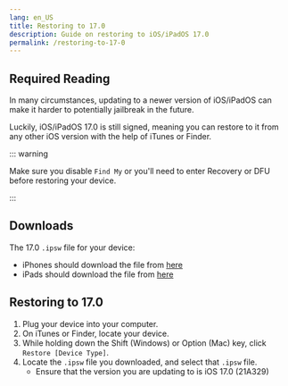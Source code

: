```yaml
---
lang: en_US
title: Restoring to 17.0
description: Guide on restoring to iOS/iPadOS 17.0
permalink: /restoring-to-17-0
---
```


## Required Reading

In many circumstances, updating to a newer version of iOS/iPadOS can make it harder to potentially jailbreak in the future.

Luckily, iOS/iPadOS 17.0 is still signed, meaning you can restore to it from any other iOS version with the help of iTunes or Finder.

::: warning

Make sure you disable `Find My` or you'll need to enter Recovery or DFU before restoring your device.

:::

## Downloads

The 17.0 `.ipsw` file for your device:  
  - iPhones should download the file from [here](https://appledb.dev/firmware/iOS/21A329)
  - iPads should download the file from [here](https://appledb.dev/firmware/iPadOS/21A329)

## Restoring to 17.0

1. Plug your device into your computer.
1. On iTunes or Finder, locate your device.
1. While holding down the Shift (Windows) or Option (Mac) key, click `Restore [Device Type]`.
1. Locate the `.ipsw` file you downloaded, and select that `.ipsw` file. 
    - Ensure that the version you are updating to is iOS 17.0 (21A329)